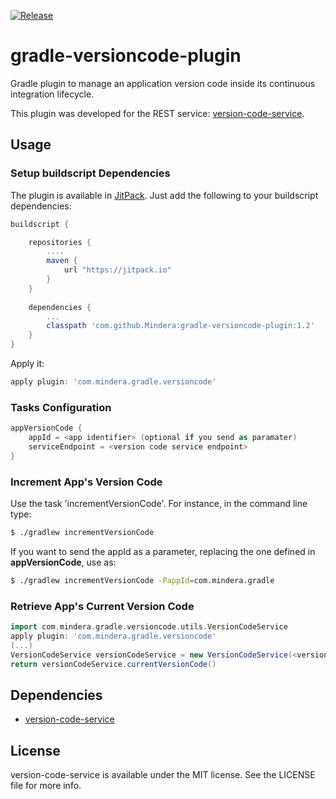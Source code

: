 [![Release](https://jitpack.io/v/Mindera/gradle-versioncode-plugin.svg)](https://jitpack.io/#Mindera/gradle-versioncode-plugin)

# gradle-versioncode-plugin

Gradle plugin to manage an application version code inside its continuous integration lifecycle.

This plugin was developed for the REST service: [version-code-service].

## Usage
### Setup buildscript Dependencies

The plugin is available in [JitPack](https://jitpack.io/). Just add the following to your buildscript dependencies:

```groovy
buildscript {

    repositories {
    	....
        maven {
            url "https://jitpack.io"
        }
    }
    
    dependencies {
    	...
        classpath 'com.github.Mindera:gradle-versioncode-plugin:1.2'
    }
}
```

Apply it:

```groovy
apply plugin: 'com.mindera.gradle.versioncode'
```


### Tasks Configuration

```groovy
appVersionCode {
    appId = <app identifier> (optional if you send as paramater)
    serviceEndpoint = <version code service endpoint>
}
```

### Increment App's Version Code

Use the task 'incrementVersionCode'. For instance, in the command line type:

```sh
$ ./gradlew incrementVersionCode
```

If you want to send the appId as a parameter, replacing the one defined in **appVersionCode**, use as:

```sh
$ ./gradlew incrementVersionCode -PappId=com.mindera.gradle
```

### Retrieve App's Current Version Code

```groovy
import com.mindera.gradle.versioncode.utils.VersionCodeService
apply plugin: 'com.mindera.gradle.versioncode'
(...)
VersionCodeService versionCodeService = new VersionCodeService(<version code service endpoint>, <app identifier>)
return versionCodeService.currentVersionCode()
```

## Dependencies
  - [version-code-service]

## License
version-code-service is available under the MIT license. See the LICENSE file for more info.

[version-code-service]: https://github.com/Mindera/version-code-service
